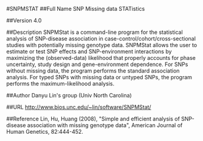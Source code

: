 #SNPMSTAT
##Full Name
SNP Missing data STATistics

##Version
4.0

##Description
SNPMStat is a command-line program for the statistical analysis of SNP-disease association in case-control/cohort/cross-sectional studies with potentially missing genotype data. SNPMStat allows the user to estimate or test SNP effects and SNP-environment interactions by maximizing the (observed-data) likelihood that properly accounts for phase uncertainty, study design and gene-environment dependence. For SNPs without missing data, the program performs the standard association analysis. For typed SNPs with missing data or untyped SNPs, the program performs the maximum-likelihood analysis.

##Author
Danyu Lin's group (Univ North Carolina)

##URL
http://www.bios.unc.edu/~lin/software/SNPMStat/

##Reference
Lin, Hu, Huang (2008), "Simple and efficient analysis of SNP-disease association with missing genotype data", American Journal of Human Genetics, 82:444-452.

